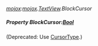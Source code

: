 _[mojox](../../modules/mojox/mojox-module.md):[mojox](../../modules/mojox/mojox-module.md).[TextView](../../modules/mojox/mojox-textview.md).BlockCursor_
##### Property BlockCursor:[Bool](../../modules/wonkey/wonkey-types-bool.md)
(Deprecated: Use [CursorType](mojox-textview-cursortype.md).)
